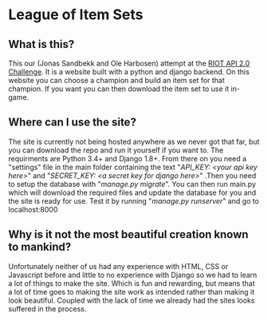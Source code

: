 # League of Item Sets

What is this?
--
This our (Jonas Sandbekk and Ole Harbosen) attempt at the [RIOT API 2.0 Challenge](https://developer.riotgames.com/discussion/announcements/show/2lxEyIcE).
It is a website built with a python and django backend. On this website you can choose a champion and build an item set for that champion. If you want you can then download the item set to use it in-game.

Where can I use the site?
--
The site is currently not being hosted anywhere as we never got that far, but you can download the repo and run it yourself if you want to. The requirments are Python 3.4+ and Django 1.8+. From there on you need a "settings" file in the main folder containing the text "_API_KEY: \<your api key here\>_" and "_SECRET_KEY: \<a secret key for django here\>_" .Then you need to setup the database with "_manage.py migrate_". You can then run main.py which will download the required files and update the database for you and the site is ready for use. Test it by running "_manage.py runserver_" and go to localhost:8000

Why is it not the most beautiful creation known to mankind?
--
Unfortunately neither of us had any experience with HTML, CSS or Javascript before and little to no experience with Django so we had to learn a lot of things to make the site. Which is fun and rewarding, but means that a lot of time goes to making the site work as intended rather than making it look beautiful. Coupled with the lack of time we already had the sites looks suffered in the process.
